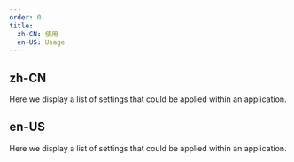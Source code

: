 ```yaml
---
order: 0
title:
  zh-CN: 使用
  en-US: Usage
---
```


## zh-CN

Here we display a list of settings that could be applied within an application.

## en-US

Here we display a list of settings that could be applied within an application.
